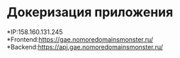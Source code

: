 # Докеризация приложения
*IP:158.160.131.245   
*Frontend:https://gae.nomoredomainsmonster.ru/   
*Backend:https://api.gae.nomoredomainsmonster.ru/   
